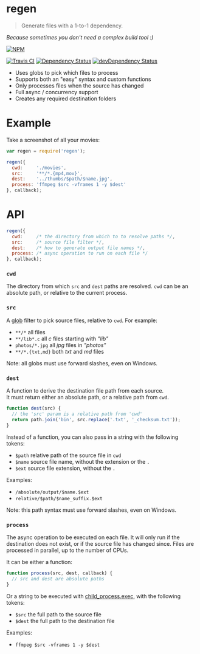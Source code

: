 # regen

> Generate files with a 1-to-1 dependency.

*Because sometimes you don't need a complex build tool :)*

[![NPM](https://nodei.co/npm/regen.png)](https://www.npmjs.org/package/regen)

[![Travis CI](https://api.travis-ci.org/rprieto/regen.png)](https://travis-ci.org/rprieto/regen) [![Dependency Status](https://david-dm.org/rprieto/regen.png?theme=shields.io)](https://david-dm.org/rprieto/regen) [![devDependency Status](https://david-dm.org/rprieto/regen/dev-status.png?theme=shields.io)](https://david-dm.org/rprieto/regen#info=devDependencies)

- Uses globs to pick which files to process
- Supports both an "easy" syntax and custom functions
- Only processes files when the source has changed
- Full async / concurrency support
- Creates any required destination folders

# Example

Take a screenshot of all your movies:

```js
var regen = require('regen');

regen({
  cwd:     './movies',
  src:     '**/*.{mp4,mov}',
  dest:    '../thumbs/$path/$name.jpg',
  process: 'ffmpeg $src -vframes 1 -y $dest'
}, callback);
```

# API

```js
regen({
  cwd:     /* the directory from which to to resolve paths */,
  src:     /* source file filter */,
  dest:    /* how to generate output file names */,
  process: /* async operation to run on each file */
}, callback);
```

### `cwd`

The directory from which `src` and `dest` paths are resolved. `cwd` can be an absolute path, or relative to the current process.

### `src` 

A [glob](https://www.npmjs.org/package/glob) filter to pick source files, relative to `cwd`.  For example:

- `**/*` all files
- `**/lib*.c` all *c* files starting with *"lib"*
- `photos/*.jpg` all *jpg* files in *"photos"*
- `**/*.{txt,md}` both *txt* and *md* files

Note: all globs must use forward slashes, even on Windows.

### `dest`

A function to derive the destination file path from each source.  
It must return either an absolute path, or a relative path from `cwd`.

```js
function dest(src) {
  // the 'src' param is a relative path from 'cwd'
  return path.join('bin', src.replace('.txt', '_checksum.txt'));
}
```

Instead of a function, you can also pass in a string with the following tokens:

- `$path` relative path of the source file in `cwd`
- `$name` source file name, without the extension or the `.`
- `$ext` source file extension, without the `.`

Examples:

- `/absolute/output/$name.$ext`
- `relative/$path/$name_suffix.$ext`

Note: this path syntax must use forward slashes, even on Windows.

### `process`

The async operation to be executed on each file. It will only run if the destination does not exist, or if the source file has changed since. Files are processed in parallel, up to the number of CPUs.

It can be either a function:

```js
function process(src, dest, callback) {
  // src and dest are absolute paths
}
```

Or a string to be executed with [child_process.exec](http://nodejs.org/api/child_process.html), with the following tokens:

- `$src` the full path to the source file
- `$dest` the full path to the destination file

Examples:

- `ffmpeg $src -vframes 1 -y $dest`
